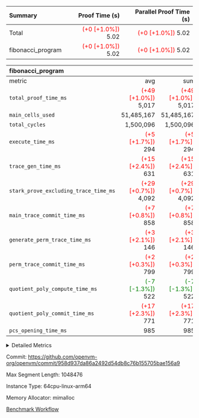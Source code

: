 | Summary | Proof Time (s) | Parallel Proof Time (s) |
|:---|---:|---:|
| Total | <span style='color: red'>(+0 [+1.0%])</span> 5.02 | <span style='color: red'>(+0 [+1.0%])</span> 5.02 |
| fibonacci_program | <span style='color: red'>(+0 [+1.0%])</span> 5.02 | <span style='color: red'>(+0 [+1.0%])</span> 5.02 |


| fibonacci_program |||||
|:---|---:|---:|---:|---:|
|metric|avg|sum|max|min|
| `total_proof_time_ms ` | <span style='color: red'>(+49 [+1.0%])</span> 5,017 | <span style='color: red'>(+49 [+1.0%])</span> 5,017 | <span style='color: red'>(+49 [+1.0%])</span> 5,017 | <span style='color: red'>(+49 [+1.0%])</span> 5,017 |
| `main_cells_used     ` |  51,485,167 |  51,485,167 |  51,485,167 |  51,485,167 |
| `total_cycles        ` |  1,500,096 |  1,500,096 |  1,500,096 |  1,500,096 |
| `execute_time_ms     ` | <span style='color: red'>(+5 [+1.7%])</span> 294 | <span style='color: red'>(+5 [+1.7%])</span> 294 | <span style='color: red'>(+5 [+1.7%])</span> 294 | <span style='color: red'>(+5 [+1.7%])</span> 294 |
| `trace_gen_time_ms   ` | <span style='color: red'>(+15 [+2.4%])</span> 631 | <span style='color: red'>(+15 [+2.4%])</span> 631 | <span style='color: red'>(+15 [+2.4%])</span> 631 | <span style='color: red'>(+15 [+2.4%])</span> 631 |
| `stark_prove_excluding_trace_time_ms` | <span style='color: red'>(+29 [+0.7%])</span> 4,092 | <span style='color: red'>(+29 [+0.7%])</span> 4,092 | <span style='color: red'>(+29 [+0.7%])</span> 4,092 | <span style='color: red'>(+29 [+0.7%])</span> 4,092 |
| `main_trace_commit_time_ms` | <span style='color: red'>(+7 [+0.8%])</span> 858 | <span style='color: red'>(+7 [+0.8%])</span> 858 | <span style='color: red'>(+7 [+0.8%])</span> 858 | <span style='color: red'>(+7 [+0.8%])</span> 858 |
| `generate_perm_trace_time_ms` | <span style='color: red'>(+3 [+2.1%])</span> 146 | <span style='color: red'>(+3 [+2.1%])</span> 146 | <span style='color: red'>(+3 [+2.1%])</span> 146 | <span style='color: red'>(+3 [+2.1%])</span> 146 |
| `perm_trace_commit_time_ms` | <span style='color: red'>(+2 [+0.3%])</span> 799 | <span style='color: red'>(+2 [+0.3%])</span> 799 | <span style='color: red'>(+2 [+0.3%])</span> 799 | <span style='color: red'>(+2 [+0.3%])</span> 799 |
| `quotient_poly_compute_time_ms` | <span style='color: green'>(-7 [-1.3%])</span> 522 | <span style='color: green'>(-7 [-1.3%])</span> 522 | <span style='color: green'>(-7 [-1.3%])</span> 522 | <span style='color: green'>(-7 [-1.3%])</span> 522 |
| `quotient_poly_commit_time_ms` | <span style='color: red'>(+17 [+2.3%])</span> 771 | <span style='color: red'>(+17 [+2.3%])</span> 771 | <span style='color: red'>(+17 [+2.3%])</span> 771 | <span style='color: red'>(+17 [+2.3%])</span> 771 |
| `pcs_opening_time_ms ` |  985 |  985 |  985 |  985 |



<details>
<summary>Detailed Metrics</summary>

| group | num_segments | keygen_time_ms | commit_exe_time_ms |
| --- | --- | --- | --- |
| fibonacci_program | 1 | 399 | 5 | 

| group | air_name | quotient_deg | interactions | constraints |
| --- | --- | --- | --- | --- |
| fibonacci_program | AccessAdapterAir<16> | 4 | 5 | 11 | 
| fibonacci_program | AccessAdapterAir<2> | 4 | 5 | 11 | 
| fibonacci_program | AccessAdapterAir<32> | 4 | 5 | 11 | 
| fibonacci_program | AccessAdapterAir<4> | 4 | 5 | 11 | 
| fibonacci_program | AccessAdapterAir<64> | 4 | 5 | 11 | 
| fibonacci_program | AccessAdapterAir<8> | 4 | 5 | 11 | 
| fibonacci_program | BitwiseOperationLookupAir<8> | 2 | 2 | 4 | 
| fibonacci_program | MemoryMerkleAir<8> | 4 | 4 | 38 | 
| fibonacci_program | PersistentBoundaryAir<8> | 4 | 3 | 5 | 
| fibonacci_program | PhantomAir | 4 | 3 | 4 | 
| fibonacci_program | Poseidon2PeripheryAir<BabyBearParameters>, 1> | 2 | 1 | 286 | 
| fibonacci_program | ProgramAir | 1 | 1 | 4 | 
| fibonacci_program | RangeTupleCheckerAir<2> | 1 | 1 | 4 | 
| fibonacci_program | Rv32HintStoreAir | 4 | 18 | 23 | 
| fibonacci_program | VariableRangeCheckerAir | 1 | 1 | 4 | 
| fibonacci_program | VmAirWrapper<Rv32BaseAluAdapterAir, BaseAluCoreAir<4, 8> | 4 | 20 | 31 | 
| fibonacci_program | VmAirWrapper<Rv32BaseAluAdapterAir, LessThanCoreAir<4, 8> | 4 | 18 | 36 | 
| fibonacci_program | VmAirWrapper<Rv32BaseAluAdapterAir, ShiftCoreAir<4, 8> | 4 | 24 | 85 | 
| fibonacci_program | VmAirWrapper<Rv32BranchAdapterAir, BranchEqualCoreAir<4> | 4 | 11 | 17 | 
| fibonacci_program | VmAirWrapper<Rv32BranchAdapterAir, BranchLessThanCoreAir<4, 8> | 4 | 13 | 32 | 
| fibonacci_program | VmAirWrapper<Rv32CondRdWriteAdapterAir, Rv32JalLuiCoreAir> | 4 | 10 | 15 | 
| fibonacci_program | VmAirWrapper<Rv32JalrAdapterAir, Rv32JalrCoreAir> | 4 | 16 | 16 | 
| fibonacci_program | VmAirWrapper<Rv32LoadStoreAdapterAir, LoadSignExtendCoreAir<4, 8> | 4 | 18 | 27 | 
| fibonacci_program | VmAirWrapper<Rv32LoadStoreAdapterAir, LoadStoreCoreAir<4> | 4 | 17 | 34 | 
| fibonacci_program | VmAirWrapper<Rv32MultAdapterAir, DivRemCoreAir<4, 8> | 4 | 25 | 76 | 
| fibonacci_program | VmAirWrapper<Rv32MultAdapterAir, MulHCoreAir<4, 8> | 4 | 24 | 23 | 
| fibonacci_program | VmAirWrapper<Rv32MultAdapterAir, MultiplicationCoreAir<4, 8> | 4 | 19 | 13 | 
| fibonacci_program | VmAirWrapper<Rv32RdWriteAdapterAir, Rv32AuipcCoreAir> | 4 | 12 | 11 | 
| fibonacci_program | VmConnectorAir | 4 | 5 | 9 | 

| group | air_name | segment | rows | prep_cols | perm_cols | main_cols | cells |
| --- | --- | --- | --- | --- | --- | --- | --- |
| fibonacci_program | AccessAdapterAir<8> | 0 | 32 |  | 12 | 17 | 928 | 
| fibonacci_program | BitwiseOperationLookupAir<8> | 0 | 65,536 | 3 | 8 | 2 | 655,360 | 
| fibonacci_program | MemoryMerkleAir<8> | 0 | 256 |  | 12 | 32 | 11,264 | 
| fibonacci_program | PersistentBoundaryAir<8> | 0 | 32 |  | 8 | 20 | 896 | 
| fibonacci_program | PhantomAir | 0 | 1 |  | 8 | 6 | 14 | 
| fibonacci_program | Poseidon2PeripheryAir<BabyBearParameters>, 1> | 0 | 256 |  | 8 | 300 | 78,848 | 
| fibonacci_program | ProgramAir | 0 | 4,096 |  | 8 | 10 | 73,728 | 
| fibonacci_program | RangeTupleCheckerAir<2> | 0 | 524,288 | 2 | 8 | 1 | 4,718,592 | 
| fibonacci_program | Rv32HintStoreAir | 0 | 4 |  | 24 | 32 | 224 | 
| fibonacci_program | VariableRangeCheckerAir | 0 | 262,144 | 2 | 8 | 1 | 2,359,296 | 
| fibonacci_program | VmAirWrapper<Rv32BaseAluAdapterAir, BaseAluCoreAir<4, 8> | 0 | 1,048,576 |  | 28 | 36 | 67,108,864 | 
| fibonacci_program | VmAirWrapper<Rv32BaseAluAdapterAir, LessThanCoreAir<4, 8> | 0 | 524,288 |  | 24 | 37 | 31,981,568 | 
| fibonacci_program | VmAirWrapper<Rv32BranchAdapterAir, BranchEqualCoreAir<4> | 0 | 262,144 |  | 16 | 26 | 11,010,048 | 
| fibonacci_program | VmAirWrapper<Rv32BranchAdapterAir, BranchLessThanCoreAir<4, 8> | 0 | 8 |  | 20 | 32 | 416 | 
| fibonacci_program | VmAirWrapper<Rv32CondRdWriteAdapterAir, Rv32JalLuiCoreAir> | 0 | 131,072 |  | 16 | 18 | 4,456,448 | 
| fibonacci_program | VmAirWrapper<Rv32JalrAdapterAir, Rv32JalrCoreAir> | 0 | 16 |  | 20 | 28 | 768 | 
| fibonacci_program | VmAirWrapper<Rv32LoadStoreAdapterAir, LoadStoreCoreAir<4> | 0 | 16 |  | 28 | 41 | 1,104 | 
| fibonacci_program | VmAirWrapper<Rv32RdWriteAdapterAir, Rv32AuipcCoreAir> | 0 | 8 |  | 16 | 20 | 288 | 
| fibonacci_program | VmConnectorAir | 0 | 2 | 1 | 12 | 5 | 34 | 

| group | segment | trace_gen_time_ms | total_proof_time_ms | total_cycles | total_cells | stark_prove_excluding_trace_time_ms | quotient_poly_compute_time_ms | quotient_poly_commit_time_ms | perm_trace_commit_time_ms | pcs_opening_time_ms | main_trace_commit_time_ms | main_cells_used | generate_perm_trace_time_ms | execute_time_ms |
| --- | --- | --- | --- | --- | --- | --- | --- | --- | --- | --- | --- | --- | --- | --- |
| fibonacci_program | 0 | 631 | 5,017 | 1,500,096 | 122,458,688 | 4,092 | 522 | 771 | 799 | 985 | 858 | 51,485,167 | 146 | 294 | 

</details>


Commit: https://github.com/openvm-org/openvm/commit/958d937da86a2492d54db8c76b155705bae156a9

Max Segment Length: 1048476

Instance Type: 64cpu-linux-arm64

Memory Allocator: mimalloc

[Benchmark Workflow](https://github.com/openvm-org/openvm/actions/runs/13813612881)
